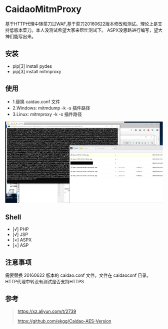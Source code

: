 # CaidaoMitmProxy
基于HTTP代理中转菜刀过WAF,基于菜刀20160622版本修改和测试。理论上是支持低版本菜刀。本人没测试希望大家来帮忙测试下。
ASPX没思路进行编写，望大神们能写出来。
## 安装
* pip[3] install pydes
* pip[3] install mitmproxy

## 使用
* 1.替换 caidao.conf 文件
* 2.Windows: mitmdump -k -s 插件路径
* 3.Linux: mitmproxy -k -s 插件路径

![](/img/ROE8ZV8U_2@91.jpg)

## Shell
- [√] PHP
- [√] JSP
- [×] ASPX
- [×] ASP

## 注意事项
需要替换 20160622 版本的 caidao.conf 文件。文件在 caidaoconf 目录。
HTTP代理中转没有测试是否支持HTTPS

## 参考

>https://xz.aliyun.com/t/2739
>
>https://github.com/ekgg/Caidao-AES-Version
